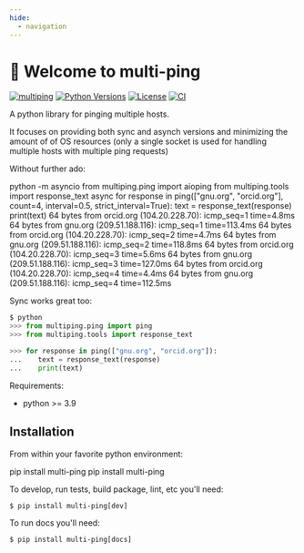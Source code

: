 ```yaml
---
hide:
  - navigation
---
```


# 🔔 Welcome to multi-ping


[![multiping][pypi-version]](https://pypi.python.org/pypi/multi-ping)
[![Python Versions][pypi-python-versions]](https://pypi.python.org/pypi/multi-ping)
[![License][license]]()
[![CI][CI]](https://github.com/tiagocoutinho/multi-ping/actions/workflows/ci.yml)

A python library for pinging multiple hosts.

It focuses on providing both sync and asynch versions and minimizing the amount of
of OS resources (only a single socket is used for handling multiple hosts with
multiple ping requests)

Without further ado:

<div class="termy" data-ty-macos>
  <span data-ty="input" data-ty-prompt="$">python -m asyncio</span>
  <span data-ty="input" data-ty-prompt=">>>">from multiping.ping import aioping</span>
  <span data-ty="input" data-ty-prompt=">>>">from multiping.tools import response_text</span>
  <span data-ty="input" data-ty-prompt=">>>">async for response in ping(["gnu.org", "orcid.org"], count=4, interval=0.5, strict_interval=True):</span>
  <span data-ty="input" data-ty-prompt="...">    text = response_text(response)</span>
  <span data-ty="input" data-ty-prompt="...">    print(text)</span>
  <span data-ty data-ty-delay="5">64 bytes from orcid.org (104.20.228.70): icmp_seq=1 time=4.8ms</span>
  <span data-ty data-ty-delay="108">64 bytes from gnu.org (209.51.188.116): icmp_seq=1 time=113.4ms</span>
  <span data-ty data-ty-delay="387">64 bytes from orcid.org (104.20.228.70): icmp_seq=2 time=4.7ms</span>
  <span data-ty data-ty-delay="114">64 bytes from gnu.org (209.51.188.116): icmp_seq=2 time=118.8ms</span>
  <span data-ty data-ty-delay="388">64 bytes from orcid.org (104.20.228.70): icmp_seq=3 time=5.6ms</span>
  <span data-ty data-ty-delay="121">64 bytes from gnu.org (209.51.188.116): icmp_seq=3 time=127.0ms</span>
  <span data-ty data-ty-delay="379">64 bytes from orcid.org (104.20.228.70): icmp_seq=4 time=4.4ms</span>
  <span data-ty data-ty-delay="108">64 bytes from gnu.org (209.51.188.116): icmp_seq=4 time=112.5ms</span>
</div>

Sync works great too:

```python
$ python
>>> from multiping.ping import ping
>>> from multiping.tools import response_text

>>> for response in ping(["gnu.org", "orcid.org"]):
...    text = response_text(response)
...    print(text)
```

Requirements:

* python >= 3.9

## Installation

From within your favorite python environment:

<div class="termy" data-ty-macos data-ty-title="bash" data-ty-typeDelay="30" >
	<span data-ty="input" data-ty-prompt="$">pip install multi-ping</span>
    <span data-ty="progress" >pip install multi-ping</span>
</div>

To develop, run tests, build package, lint, etc you'll need:

```console
$ pip install multi-ping[dev]
```

To run docs you'll need:

```console
$ pip install multi-ping[docs]
```

[pypi-python-versions]: https://img.shields.io/pypi/pyversions/multi-ping.svg
[pypi-version]: https://img.shields.io/pypi/v/multi-ping.svg
[pypi-status]: https://img.shields.io/pypi/status/multi-ping.svg
[license]: https://img.shields.io/pypi/l/multi-ping.svg
[CI]: https://github.com/tiagocoutinho/multi-ping/actions/workflows/ci.yml/badge.svg
